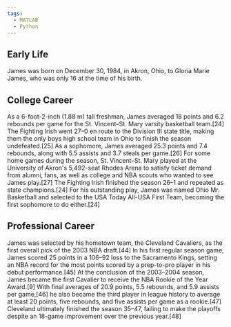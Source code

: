 ```yaml
---
tags:
  - MATLAB
  - Python
---
```




## Early Life 
James was born on December 30, 1984, in Akron, Ohio, to Gloria Marie James, who was only 16 at the time of his birth. 


## College Career
As a 6-foot-2-inch (1.88 m) tall freshman, James averaged 18 points and 6.2 rebounds per game for the St. Vincent–St. Mary varsity basketball team.[24] The Fighting Irish went 27–0 en route to the Division III state title, making them the only boys high school team in Ohio to finish the season undefeated.[25] As a sophomore, James averaged 25.3 points and 7.4 rebounds, along with 5.5 assists and 3.7 steals per game.[26] For some home games during the season, St. Vincent–St. Mary played at the University of Akron's 5,492-seat Rhodes Arena to satisfy ticket demand from alumni, fans, as well as college and NBA scouts who wanted to see James play.[27] The Fighting Irish finished the season 26–1 and repeated as state champions.[24] For his outstanding play, James was named Ohio Mr. Basketball and selected to the USA Today All-USA First Team, becoming the first sophomore to do either.[24]

## Professional Career
James was selected by his hometown team, the Cleveland Cavaliers, as the first overall pick of the 2003 NBA draft.[44] In his first regular season game, James scored 25 points in a 106–92 loss to the Sacramento Kings, setting an NBA record for the most points scored by a prep-to-pro player in his debut performance.[45] At the conclusion of the 2003–2004 season, James became the first Cavalier to receive the NBA Rookie of the Year Award.[9] With final averages of 20.9 points, 5.5 rebounds, and 5.9 assists per game,[46] he also became the third player in league history to average at least 20 points, five rebounds, and five assists per game as a rookie.[47] Cleveland ultimately finished the season 35–47, failing to make the playoffs despite an 18-game improvement over the previous year.[48]
